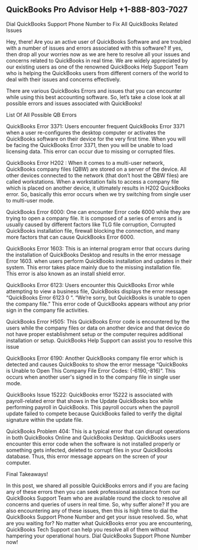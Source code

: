 ## QuickBooks Pro Advisor Help +1-888-803-7027

Dial QuickBooks Support Phone Number to Fix All QuickBooks Related Issues

Hey, there! Are you an active user of QuickBooks Software and are troubled with a number of issues and errors associated with this software? If yes, then drop all your worries now as we are here to resolve all your issues and concerns related to QuickBooks in real time. We are widely appreciated by our existing users as one of the renowned QuickBooks Help Support Team who is helping the QuickBooks users from different corners of the world to deal with their issues and concerns effectively.

There are various QuickBooks Errors and issues that you can encounter while using this best accounting software. So, let’s take a close look at all possible errors and issues associated with QuickBooks!

List Of All Possible QB Errors

QuickBooks Error 3371: Users encounter frequent QuickBooks Error 3371 when a user re-configures the desktop computer or activates the QuickBooks software on their device for the very first time. When you will be facing the QuickBooks Error 3371, then you will be unable to load licensing data. This error can occur due to missing or corrupted files.

QuickBooks Error H202 : When it comes to a multi-user network, QuickBooks company files (QBW) are stored on a server of the device. All other devices connected to the network (that don’t host the QBW files) are called workstations. When a workstation fails to access a company file which is placed on another device, it ultimately results in H202 QuickBooks error. So, basically this error occurs when we try switching from single user to multi-user mode.

QuickBooks Error 6000: One can encounter Error code 6000 while they are trying to open a company file. It is composed of a series of errors and is usually caused by different factors like TLG file corruption, Corrupted QuickBooks installation file, firewall blocking the connection, and many more factors that can cause QuickBooks Error 6000.

QuickBooks Error 1603: This is an internal program error that occurs during the installation of QuickBooks Desktop and results in the error message Error 1603. when users perform QuickBooks installation and updates in their system. This error takes place mainly due to the missing installation file. This error is also known as an install shield error.

QuickBooks Error 6123: Users encounter this QuickBooks Error while attempting to view a business file, QuickBooks displays the error message “QuickBooks Error 6123 0 “. “We’re sorry, but QuickBooks is unable to open the company file.” This error code of QuickBooks appears without any prior sign in the company file activities.

QuickBooks Error H505: This QuickBooks Error code is encountered by the users while the company files or data on another device and that device do not have proper establishment setup or the computer requires additional installation or setup. QuickBooks Help Support can assist you to resolve this issue

QuickBooks Error 6190: Another QuickBooks company file error which is detected and causes QuickBooks to show the error message “QuickBooks is Unable to Open This Company File Error Codes: (-6190,-816)”. This occurs when another user's signed in to the company file in single user mode.

QuickBooks Issue 15222: QuickBooks error 15222 is associated with payroll-related error that shows in the Update QuickBooks box while performing payroll in QuickBooks. This payroll occurs when the payroll update failed to compete because QuickBooks failed to verify the digital signature within the update file.

QuickBooks Problem 404: This is a typical error that can disrupt operations in both QuickBooks Online and QuickBooks Desktop. QuickBooks users encounter this error code when the software is not installed properly or something gets infected, deleted to corrupt files in your QuickBooks database. Thus, this error message appears on the screen of your computer.

Final Takeaways!

In this post, we shared all possible QuickBooks errors and if you are facing any of these errors then you can seek professional assistance from our QuickBooks Support Team who are available round the clock to resolve all concerns and queries of users in real time. So, why suffer alone? If you are also encountering any of these issues, then this is high time to dial the QuickBooks Support Phone Number and get your issue resolved. So, what are you waiting for? No matter what QuickBooks error you are encountering, QuickBooks Tech Support can help you resolve all of them without hampering your operational hours. Dial QuickBooks Support Phone Number now!
